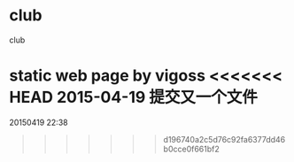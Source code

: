 # club
club

static  web page
by vigoss
<<<<<<< HEAD
2015-04-19 提交又一个文件
=======
20150419 22:38
>>>>>>> d196740a2c5d76c92fa6377dd46b0cce0f661bf2
